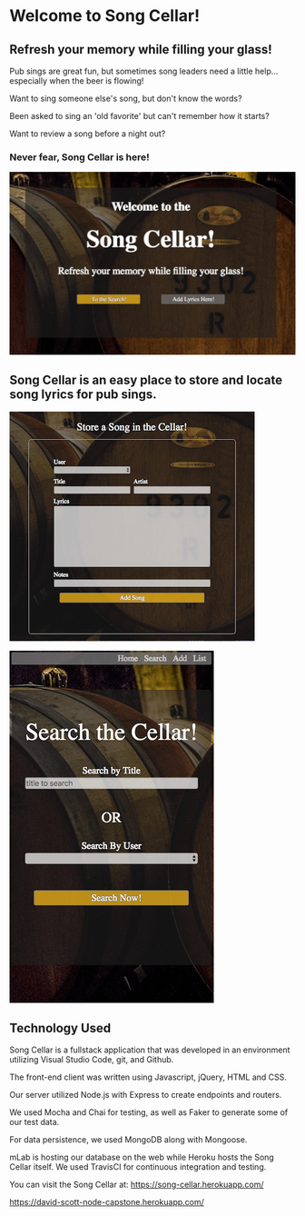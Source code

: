 # Welcome to Song Cellar!

## Refresh your memory while filling your glass!

Pub sings are great fun, but sometimes song leaders need a little help...
especially when the beer is flowing!

Want to sing someone else's song, but don't know the words?

Been asked to sing an 'old favorite' but can't remember how it starts?

Want to review a song before a night out?


### Never fear, Song Cellar is here!

![Song Cellar Landing Page](./cellar-shots/landing-page.png)


## Song Cellar is an easy place to store and locate song lyrics for pub sings.

![Song Cellar Store-a-Song Page](./cellar-shots/store-song.png)

![Song Cellar Search Page](./cellar-shots/song-search-mobile.png)

## Technology Used

Song Cellar is a fullstack application that was developed in an environment utilizing Visual Studio Code, git, and Github.

The front-end client was written using Javascript, jQuery, HTML and CSS.

Our server utilized Node.js with Express to create endpoints and routers.

We used Mocha and Chai for testing, as well as Faker to generate some of our test data.

For data persistence, we used MongoDB along with Mongoose.

mLab is hosting our database on the web while Heroku hosts the Song Cellar itself. We used TravisCI for continuous integration and testing. 

You can visit the Song Cellar at:
https://song-cellar.herokuapp.com/



https://david-scott-node-capstone.herokuapp.com/









